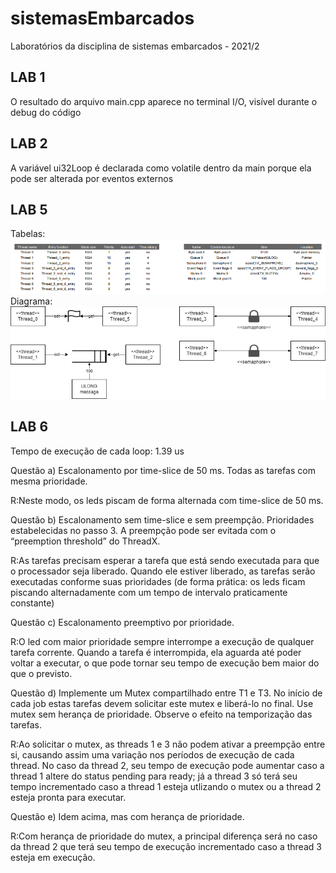 # sistemasEmbarcados
Laboratórios da disciplina de sistemas embarcados - 2021/2

## LAB 1
O resultado do arquivo main.cpp aparece no terminal I/O, visível durante o debug do código

## LAB 2
A variável ui32Loop é declarada como volatile dentro da main porque ela pode ser alterada por eventos externos

## LAB 5
Tabelas:
![alt text](Lab5/tabelasImages.png)
Diagrama:
![alt text](Lab5/diagramaThreadX.png)

## LAB 6 
Tempo de execução de cada loop: 1.39 us 

Questão a) Escalonamento por time-slice de 50 ms. Todas as tarefas com mesma prioridade.

R:Neste modo, os leds piscam de forma alternada com time-slice de 50 ms.

Questão b) Escalonamento sem time-slice e sem preempção. Prioridades estabelecidas no passo 3. A preempção pode ser evitada com o “preemption threshold” do ThreadX.

R:As tarefas precisam esperar a tarefa que está sendo executada para que o processador seja liberado. Quando ele estiver liberado, as tarefas serão executadas conforme suas prioridades (de forma prática: os leds ficam piscando alternadamente com um tempo de intervalo praticamente constante)

Questão c) Escalonamento preemptivo por prioridade.

R:O led com maior prioridade sempre interrompe a execução de qualquer tarefa corrente. Quando a tarefa é interrompida, ela aguarda até poder voltar a executar, o que pode tornar seu tempo de execução bem maior do que o previsto. 

Questão d) Implemente um Mutex compartilhado entre T1 e T3. No início de cada job estas tarefas devem solicitar este mutex e liberá-lo no final. Use mutex sem herança de prioridade. Observe o efeito na temporização das tarefas.

R:Ao solicitar o mutex, as threads 1 e 3 não podem ativar a preempção entre si, causando assim uma variação nos períodos de execução de cada thread. No caso da thread 2, seu tempo de execução pode aumentar caso a thread 1 altere do status pending para ready; já a thread 3 só terá seu tempo incrementado caso a thread 1 esteja utlizando o mutex ou a thread 2 esteja pronta para executar.

Questão e) Idem acima, mas com herança de prioridade.

R:Com herança de prioridade do mutex, a principal diferença será no caso da thread 2 que terá seu tempo de execução incrementado caso a thread 3 esteja em execução.